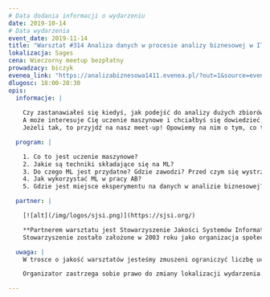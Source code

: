 ```yaml
---
# Data dodania informacji o wydarzeniu
date: 2019-10-14
# Data wydarzenia
event_date: 2019-11-14
title: "Warsztat #314 Analiza danych w procesie analizy biznesowej w IT - podejście praktyczne"
lokalizacja: Sages
cena: Wieczorny meetup bezpłatny
prowadzacy: biczyk
evenea_link: "https://analizabiznesowa1411.evenea.pl/?out=1&source=event_iframe"
dlugosc: 18:00-20:30
opis:
  informacje: |
    
    Czy zastanawiałeś się kiedyś, jak podejść do analizy dużych zbiorów danych w kontekście analizy biznesowej w IT?
    A może interesuje Cię uczenie maszynowe i chciałbyś się dowiedzieć, jak praktycznie wygląda praca analityka w projektach, gdzie wykorzystuje się uczenie maszynowe (ML)?
    Jeżeli tak, to przyjdź na nasz meet-up! Opowiemy na nim o tym, co to jest uczenie maszynowe, jak wpływa na analizę biznesową, i co należy o nim wiedzieć by skutecznie z niego skorzystać w pracy analityka biznesowego.   

  program: |

    1. Co to jest uczenie maszynowe?
    2. Jakie są techniki składające się na ML?
    3. Do czego ML jest przydatne? Gdzie zawodzi? Przed czym się wystrzegać? Gdzie jest wręcz groźne? 
    4. Jak wykorzystać ML w pracy AB?
    5. Gdzie jest miejsce eksperymentu na danych w analizie biznesowej?

  partner: |

    [![alt](/img/logos/sjsi.png)](https://sjsi.org/)

    **Partnerem warsztatu jest Stowarzyszenie Jakości Systemów Informatycznych - największa organizacja non-profit w Polsce budująca świadomość społeczną na temat jakości oprogramowania.** 
    Stowarzyszenie zostało założone w 2003 roku jako organizacja społeczna dla profesjonalistów z branży IT. Z wieloma followersami w mediach społecznościowych, ponad 600 uczestników konferencji każdego roku i wieloma innymi nieformalnymi spotkaniami jest w stanie dotrzeć do większości polskich specjalistów IT aktywnych w dziedzinie jakości oprogramowania i testowania. Najbardziej znane i uznane inicjatywy podejmowane przez SJSI to Testwarez, reQuest i TestingCup. Stowarzyszenie wspiera różne inicjatywy non-profit oraz indywidualne działania mające na celu zwiększenie świadomości QA w Polsce.

  uwaga: |
    W trosce o jakość warsztatów jesteśmy zmuszeni ograniczyć liczbę uczestników. **Kwalifikacja odbywa się na podstawie odpowiedzi udzielonych w formularzu zgłoszeniowym oraz - w dalszym kroku - kolejności zgłoszeń.** Potwierdzenie udziału w warsztatach wraz z instrukcją przygotowania środowiska otrzymasz najpóźniej na 7 dni przed planowaną datą wydarzenia. 

    Organizator zastrzega sobie prawo do zmiany lokalizacji wydarzenia.

---
```

